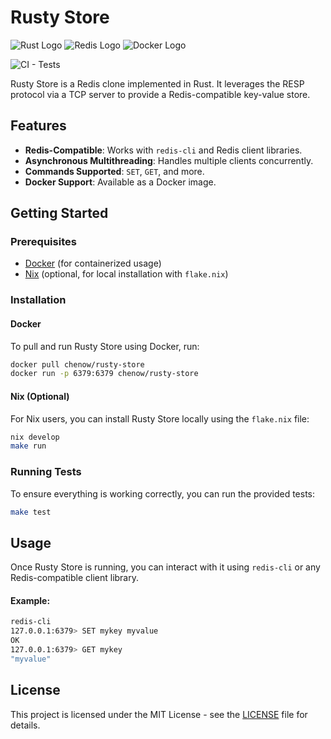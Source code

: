 
# Rusty Store
![Rust Logo](https://img.shields.io/badge/Rust-000000?style=for-the-badge&logo=rust&logoColor=white)
![Redis Logo](https://img.shields.io/badge/redis-CC0000.svg?&style=for-the-badge&logo=redis&logoColor=white)
![Docker Logo](https://img.shields.io/badge/Docker-2CA5E0?style=for-the-badge&logo=docker&logoColor=white)

![CI - Tests](https://github.com/chenow/RustyStore/actions/workflows/tests.yaml/badge.svg)

Rusty Store is a Redis clone implemented in Rust. It leverages the RESP protocol via a TCP server to provide a Redis-compatible key-value store.

## Features
- **Redis-Compatible**: Works with `redis-cli` and Redis client libraries.
- **Asynchronous Multithreading**: Handles multiple clients concurrently.
- **Commands Supported**: `SET`, `GET`, and more.
- **Docker Support**: Available as a Docker image.

## Getting Started

### Prerequisites
- [Docker](https://www.docker.com/get-started) (for containerized usage)
- [Nix](https://nixos.org/) (optional, for local installation with `flake.nix`)

### Installation

#### Docker
To pull and run Rusty Store using Docker, run:
```bash
docker pull chenow/rusty-store
docker run -p 6379:6379 chenow/rusty-store
```

#### Nix (Optional)
For Nix users, you can install Rusty Store locally using the `flake.nix` file:
```bash
nix develop
make run
```

### Running Tests
To ensure everything is working correctly, you can run the provided tests:
```bash
make test
```

## Usage

Once Rusty Store is running, you can interact with it using `redis-cli` or any Redis-compatible client library.

#### Example:
```bash
redis-cli
127.0.0.1:6379> SET mykey myvalue
OK
127.0.0.1:6379> GET mykey
"myvalue"
```

## License

This project is licensed under the MIT License - see the [LICENSE](LICENSE) file for details.
